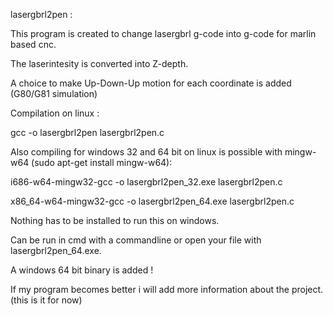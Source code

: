 lasergbrl2pen :

This program is created to change lasergbrl g-code into g-code for marlin based cnc.

The laserintesity is converted into Z-depth.

A choice to make Up-Down-Up motion for each coordinate is added (G80/G81 simulation)

Compilation on linux :

gcc -o  lasergbrl2pen lasergbrl2pen.c

Also compiling for windows 32 and 64 bit on linux is possible with mingw-w64 (sudo apt-get install mingw-w64):

i686-w64-mingw32-gcc -o lasergbrl2pen_32.exe lasergbrl2pen.c

x86_64-w64-mingw32-gcc -o lasergbrl2pen_64.exe lasergbrl2pen.c

Nothing has to be installed to run this on windows.

Can be run in cmd with a commandline or open your file with lasergbrl2pen_64.exe.

A windows 64 bit binary is added !


If my program becomes better i will add more information about the project.
(this is it for now)
